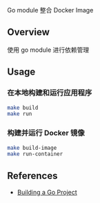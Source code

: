 Go module 整合 Docker Image

## Overview
使用 go module 进行依赖管理

## Usage

### 在本地构建和运行应用程序
```bash
make build
make run
```

### 构建并运行 Docker 镜像
```bash
make build-image
make run-container
```

## References
- [Building a Go Project](https://docs.travis-ci.com/user/languages/go/)
